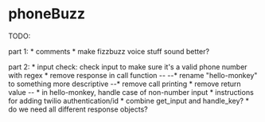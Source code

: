 # phoneBuzz

TODO:

part 1:
	* comments
	* make fizzbuzz voice stuff sound better?

part 2:
	* input check: check input to make sure it's a valid phone number with regex
	* remove response in call function --
	--* rename "hello-monkey" to something more descriptive
	--* remove call printing
	* remove return value --
	* in hello-monkey, handle case of non-number input
	* instructions for adding twilio authentication/id
	* combine get_input and handle_key?
	* do we need all different response objects?


